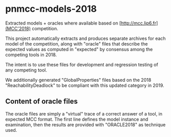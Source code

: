 # pnmcc-models-2018

Extracted models + oracles where available based on [http://mcc.lip6.fr](MCC'2018) competition.

This project automatically extracts and produces separate archives for each model of the competition, along with "oracle" files that describe the expected values as computed in "expected" by consensus among the competing tools in 2018.

The intent is to use these files for development and regression testing of any competing tool.

We additionally generated "GlobalProperties" files based on the 2018 "ReachabilityDeadlock" to be compliant
 with this updated category in 2019. 
 
## Content of oracle files

The oracle files are simply a "virtual" trace of a correct answer of a tool, in expected MCC format. 
The first line defines the model instance and examination, then the results are provided with "ORACLE2018" as technique used.

  